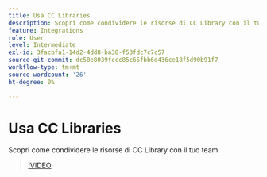 ```yaml
---
title: Usa CC Libraries
description: Scopri come condividere le risorse di CC Library con il tuo team
feature: Integrations
role: User
level: Intermediate
exl-id: 3facbfa1-14d2-4dd8-ba38-f53fdc7c7c57
source-git-commit: dc50e8039fccc85c65fbb6d436ce18f5d90b91f7
workflow-type: tm+mt
source-wordcount: '26'
ht-degree: 0%

---
```


# Usa CC Libraries

Scopri come condividere le risorse di CC Library con il tuo team.

>[!VIDEO](https://video.tv.adobe.com/v/3420227?quality=12&learn=on&hidetitle=true)
